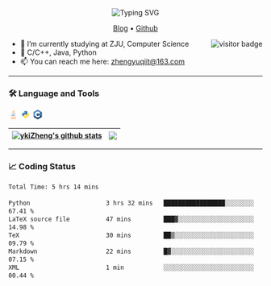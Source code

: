 <p align="center">
<img align="center" src="https://readme-typing-svg.herokuapp.com?font=consolas&color=000000&center=true&vCenter=true&lines=Hi+there+%F0%9F%91%8B+I'm+ykiZheng" alt="Typing SVG"/>
</p>
  


<p align="center">
  <p align="center">
  <a href="https://www.tokerit.top">Blog</a> •
  <a href="https://github.com/ykiZheng">Github</a></p>
  <img align="right" src="https://visitor-badge.laobi.icu/badge?page_id=ykiZheng.visitor-badge" alt="visitor badge"/>
</p>

- 🌱 I’m currently studying at ZJU, Computer Science
- 💪 C/C++, Java, Python
- 📫 You can reach me here: zhengyuqiit@163.com

-------

### 🛠️ Language and Tools

<code><img height="20" src="https://raw.githubusercontent.com/github/explore/80688e429a7d4ef2fca1e82350fe8e3517d3494d/topics/java/java.png"></code>
<code><img height="20" src="https://raw.githubusercontent.com/github/explore/80688e429a7d4ef2fca1e82350fe8e3517d3494d/topics/python/python.png"></code>
<code><img height="20" src="https://raw.githubusercontent.com/github/explore/80688e429a7d4ef2fca1e82350fe8e3517d3494d/topics/cpp/cpp.png"></code>


<!--
**ykiZheng/ykiZheng** is a ✨ _special_ ✨ repository because its `README.md` (this file) appears on your GitHub profile.

Here are some ideas to get you started:

- 🔭 I’m currently working on ...
- 🌱 I’m currently learning ...
- 👯 I’m looking to collaborate on ...
- 🤔 I’m looking for help with ...
- 💬 Ask me about ...
- 📫 How to reach me: ...
- 😄 Pronouns: ...
- ⚡ Fun fact: ...
-->

| <a href="https://github.com/anuraghazra/github-readme-stats"><img align="center" src="https://github-readme-stats.vercel.app/api?username=ykiZheng&show_icons=true&include_all_commits=true&theme=buefy&hide_border=true" alt="ykiZheng's github stats" /></a> | <a href="https://github.com/anuraghazra/github-readme-stats"><img align="center" src="https://github-readme-stats.vercel.app/api/top-langs/?username=ykiZheng&layout=compact&theme=buefy&hide_border=true" /></a> |
| ------------- | ------------- |
-------
### 📈 Coding Status

<!--START_SECTION:waka-->

```text
Total Time: 5 hrs 14 mins

Python                     3 hrs 32 mins   █████████████████░░░░░░░░   67.41 %
LaTeX source file          47 mins         ███▓░░░░░░░░░░░░░░░░░░░░░   14.98 %
TeX                        30 mins         ██▒░░░░░░░░░░░░░░░░░░░░░░   09.79 %
Markdown                   22 mins         █▓░░░░░░░░░░░░░░░░░░░░░░░   07.15 %
XML                        1 min           ░░░░░░░░░░░░░░░░░░░░░░░░░   00.44 %
```

<!--END_SECTION:waka-->
